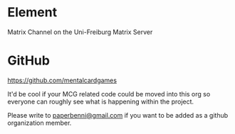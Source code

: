 # Element

Matrix Channel on the Uni-Freiburg Matrix Server

# GitHub

https://github.com/mentalcardgames

It'd be cool if your MCG related code could be moved into this org so everyone
can roughly see what is happening within the project.

Please write to paperbenni@gmail.com if you want to be added as a github
organization member.
